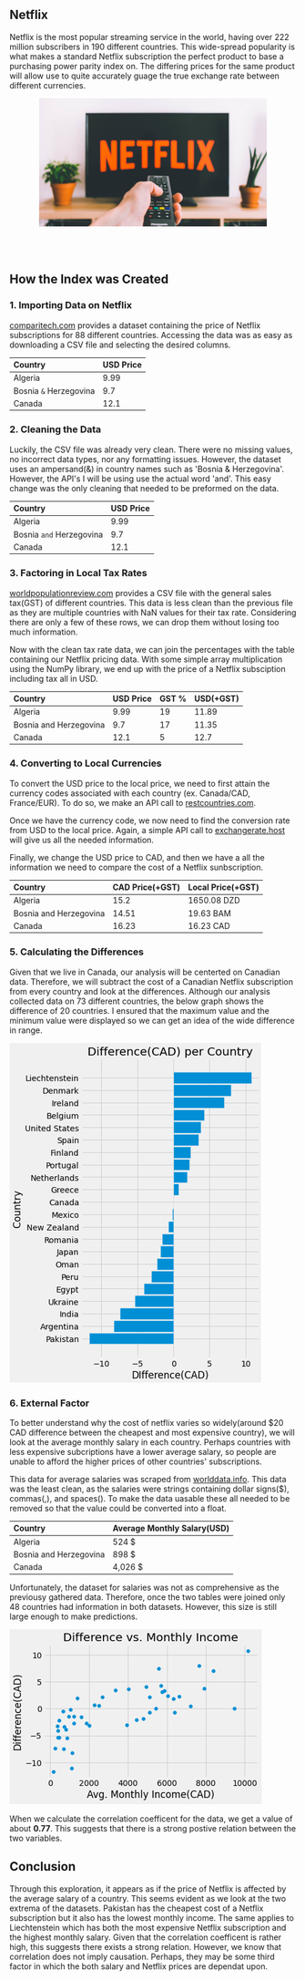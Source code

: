 ## Netflix
Netflix is the most popular streaming service in the world, having over 222 million subscribers in 190 different countries. This wide-spread popularity is what makes a standard Netflix subscription the perfect product to base a purchasing power parity index on. The differing prices for the same product will allow use to quite accurately guage the true exchange rate between different currencies.

<p align="center">
<img src="netflix.jpg" width="400">
</p>

 <br />
 <br />

## How the Index was Created
### 1. Importing Data on Netflix
[comparitech.com](https://www.comparitech.com/blog/vpn-privacy/countries-netflix-cost/) provides a dataset containing the price of Netflix subscriptions for 88 different countries. Accessing the data was as easy as downloading a CSV file and selecting the desired columns.


| Country        | USD Price          |
|:-------------|:------------------|
| Algeria           | 9.99 |
| Bosnia `&` Herzegovina | 9.7  |
| Canada           | 12.1 |

### 2. Cleaning the Data
Luckily, the CSV file was already very clean. There were no missing values, no incorrect data types, nor any formatting issues. However, the dataset uses an ampersand(&) in country names such as 'Bosnia & Herzegovina'. However, the API's I will be using use the actual word 'and'. This easy change was the only cleaning that needed to be preformed on the data.

| Country        | USD Price          |
|:-------------|:------------------|
| Algeria           | 9.99 |
| Bosnia `and` Herzegovina | 9.7  |
| Canada           | 12.1 |

### 3. Factoring in Local Tax Rates
[worldpopulationreview.com](https://worldpopulationreview.com/country-rankings/highest-taxed-countries) provides a CSV file with the general sales tax(GST) of different countries. This data is less clean than the previous file as they are multiple countries with NaN values for their tax rate. Considering there are only a few of these rows, we can drop them without losing too much information. 

Now with the clean tax rate data, we can join the percentages with the table containing our Netflix pricing data. With some simple array multiplication using the NumPy library, we end up with the price of a Netflix subsciption including tax all in USD.

| Country                | USD Price | GST % | USD(+GST) |
|:-----------------------|:----------|:------|:----------|
| Algeria                | 9.99      |   19  |    11.89  |
| Bosnia and Herzegovina | 9.7       |   17  | 11.35     |
| Canada                 | 12.1      |    5  |  12.7     |

### 4. Converting to Local Currencies
To convert the USD price to the local price, we need to first attain the currency codes associated with each country (ex. Canada/CAD, France/EUR). To do so, we make an API call to [restcountries.com](https://restcountries.com).

Once we have the currency code, we now need to find the conversion rate from USD to the local price. Again, a simple API call to [exchangerate.host](https://exchangerate.host/#/) will give us all the needed information.

Finally, we change the USD price to CAD, and then we have a all the information we need to compare the cost of a Netflix sunbscription.

| Country                | CAD Price(+GST) | Local Price(+GST) |
|:-----------------------|:----------------|:------------------|
| Algeria                | 15.2            |   1650.08 DZD	    | 
| Bosnia and Herzegovina | 14.51           |   19.63 BAM       |
| Canada                 | 16.23           |    16.23 CAD	     |

### 5. Calculating the Differences
Given that we live in Canada, our analysis will be centerted on Canadian data. Therefore, we will subtract the cost of a Canadian Netflix subscription from every country and look at the differences. Although our analysis collected data on 73 different countries, the below graph shows the difference of 20 countries. I ensured that the maximum value and the minimum value were displayed so we can get an idea of the wide difference in range.

![differences_bar](differences_bar.png "Differences Bar")

### 6. External Factor
To better understand why the cost of netflix varies so widely(around $20 CAD difference between the cheapest and most expensive country), we will look at the average monthly salary in each country. Perhaps countries with less expensive subcriptions have a lower average salary, so people are unable to afford the higher prices of other countries' subscriptions.

This data for average salaries was scraped from [worlddata.info](https://www.worlddata.info/average-income.php). This data was the least clean, as the salaries were strings containing dollar signs($), commas(,), and spaces(). To make the data uasable these all needed to be removed so that the value could be converted into a float. 

| Country        | Average Monthly Salary(USD)      |
|:-------------|:------------------|
| Algeria           | 524 $ |
| Bosnia and Herzegovina | 898 $  |
| Canada           | 4,026 $ |

Unfortunately, the dataset for salaries was not as comprehensive as the previousy gathered data. Therefore, once the two tables were joined only 48 countries had information in both datasets. However, this size is still large enough to make predictions.

![differences_income_scatter](differences_income_scatter.png "Differences Income Scatter")

When we calculate the correlation coefficent for the data, we get a value of about **0.77**. This suggests that there is a strong postive relation between the two variables.

## Conclusion
Through this exploration, it appears as if the price of Netflix is affected by the average salary of a country. This seems evident as we look at the two extrema of the datasets. Pakistan has the cheapest cost of a Netflix subscription but it also has the lowest monthly income. The same applies to Liechtenstein which has both the most expensive Netflix subscription and the highest monthly salary. Given that the correlation coefficent is rather high, this suggests there exists a strong relation. However, we know that correlation does not imply causation. Perhaps, they may be some third factor in which the both salary and Netflix prices are dependat upon.


